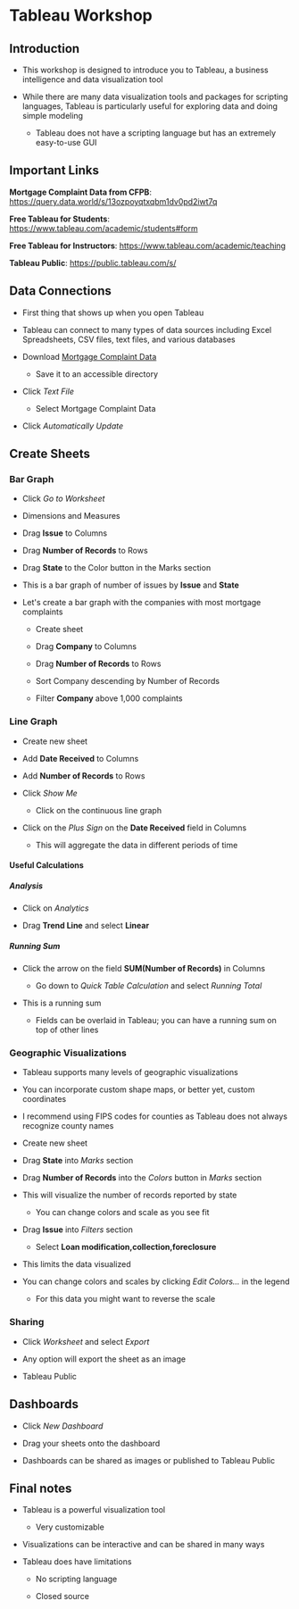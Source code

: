 # Tableau Workshop

## Introduction

- This workshop is designed to introduce you to Tableau, a business intelligence and data visualization tool

- While there are many data visualization tools and packages for scripting languages, Tableau is particularly useful for exploring data and doing simple modeling

  - Tableau does not have a scripting language but has an extremely easy-to-use GUI

## Important Links

**Mortgage Complaint Data from CFPB**: https://query.data.world/s/13ozpoyqtxqbm1dv0pd2iwt7q

**Free Tableau for Students**: https://www.tableau.com/academic/students#form

**Free Tableau for Instructors**: https://www.tableau.com/academic/teaching

**Tableau Public**: https://public.tableau.com/s/

## Data Connections

- First thing that shows up when you open Tableau

- Tableau can connect to many types of data sources including Excel Spreadsheets, CSV files, text files, and various databases

- Download [Mortgage Complaint Data](https://query.data.world/s/13ozpoyqtxqbm1dv0pd2iwt7q)

  - Save it to an accessible directory

- Click _Text File_
  - Select Mortgage Complaint Data

- Click _Automatically Update_

## Create Sheets

### Bar Graph

- Click _Go to Worksheet_

- Dimensions and Measures

- Drag **Issue** to Columns

- Drag **Number of Records** to Rows

- Drag **State** to the Color button in the Marks section

- This is a bar graph of number of issues by **Issue** and **State**

- Let's create a bar graph with the companies with most mortgage complaints

  - Create sheet

  - Drag **Company** to Columns

  - Drag **Number of Records** to Rows

  - Sort Company descending by Number of Records

  - Filter **Company** above 1,000 complaints

### Line Graph

- Create new sheet

- Add **Date Received** to Columns

- Add **Number of Records** to Rows

- Click _Show Me_

  - Click on the continuous line graph

- Click on the _Plus Sign_ on the **Date Received** field in Columns
  - This will aggregate the data in different periods of time

#### Useful Calculations

##### Analysis

- Click on _Analytics_

- Drag **Trend Line** and select **Linear**

##### Running Sum

- Click the arrow on the field **SUM(Number of Records)** in Columns

  - Go down to _Quick Table Calculation_ and select _Running Total_

- This is a running sum

  - Fields can be overlaid in Tableau; you can have a running sum on top of other lines

### Geographic Visualizations

- Tableau supports many levels of geographic visualizations

- You can incorporate custom shape maps, or better yet, custom coordinates

- I recommend using FIPS codes for counties as Tableau does not always recognize county names

- Create new sheet

- Drag **State** into _Marks_ section

- Drag **Number of Records** into the _Colors_ button in _Marks_ section

- This will visualize the number of records reported by state

  - You can change colors and scale as you see fit

- Drag **Issue** into _Filters_ section

  - Select **Loan modification,collection,foreclosure**

- This limits the data visualized

- You can change colors and scales by clicking _Edit Colors…_ in the legend

  - For this data you might want to reverse the scale

### Sharing

- Click _Worksheet_ and select _Export_

- Any option will export the sheet as an image

- Tableau Public

## Dashboards

- Click _New Dashboard_

- Drag your sheets onto the dashboard

- Dashboards can be shared as images or published to Tableau Public

## Final notes

- Tableau is a powerful visualization tool

  - Very customizable

- Visualizations can be interactive and can be shared in many ways

- Tableau does have limitations
  - No scripting language

  - Closed source







